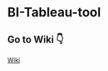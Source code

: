 # BI-Tableau-tool
## Go to Wiki 👇
[Wiki](https://github.com/Mustafa-AlHunaiti/BI-Tableau-tool/wiki)
